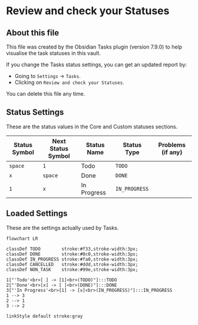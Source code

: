 # Review and check your Statuses

## About this file

This file was created by the Obsidian Tasks plugin (version 7.9.0) to help visualise the task statuses in this vault.

If you change the Tasks status settings, you can get an updated report by:

- Going to `Settings` -> `Tasks`.
- Clicking on `Review and check your Statuses`.

You can delete this file any time.

## Status Settings

<!--
Switch to Live Preview or Reading Mode to see the table.
If there are any Markdown formatting characters in status names, such as '*' or '_',
Obsidian may only render the table correctly in Reading Mode.
-->

These are the status values in the Core and Custom statuses sections.

| Status Symbol | Next Status Symbol | Status Name | Status Type | Problems (if any) |
| ----- | ----- | ----- | ----- | ----- |
| `space` | `1` | Todo | `TODO` |  |
| `x` | `space` | Done | `DONE` |  |
| `1` | `x` | In Progress | `IN_PROGRESS` |  |

## Loaded Settings

<!-- Switch to Live Preview or Reading Mode to see the diagram. -->

These are the settings actually used by Tasks.

```mermaid
flowchart LR

classDef TODO        stroke:#f33,stroke-width:3px;
classDef DONE        stroke:#0c0,stroke-width:3px;
classDef IN_PROGRESS stroke:#fa0,stroke-width:3px;
classDef CANCELLED   stroke:#ddd,stroke-width:3px;
classDef NON_TASK    stroke:#99e,stroke-width:3px;

1["'Todo'<br>[ ] -> [1]<br>(TODO)"]:::TODO
2["'Done'<br>[x] -> [ ]<br>(DONE)"]:::DONE
3["'In Progress'<br>[1] -> [x]<br>(IN_PROGRESS)"]:::IN_PROGRESS
1 --> 3
2 --> 1
3 --> 2

linkStyle default stroke:gray
```
